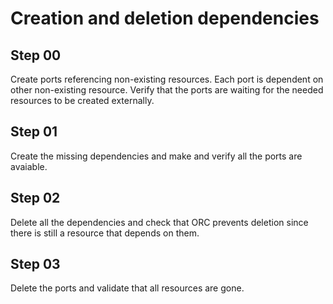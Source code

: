 # Creation and deletion dependencies

## Step 00

Create ports referencing non-existing resources. Each port is dependent on other non-existing resource. Verify that the ports are waiting for the needed resources to be created externally.

## Step 01

Create the missing dependencies and make and verify all the ports are avaiable.

## Step 02

Delete all the dependencies and check that ORC prevents deletion since there is still a resource that depends on them.

## Step 03
Delete the ports and validate that all resources are gone.